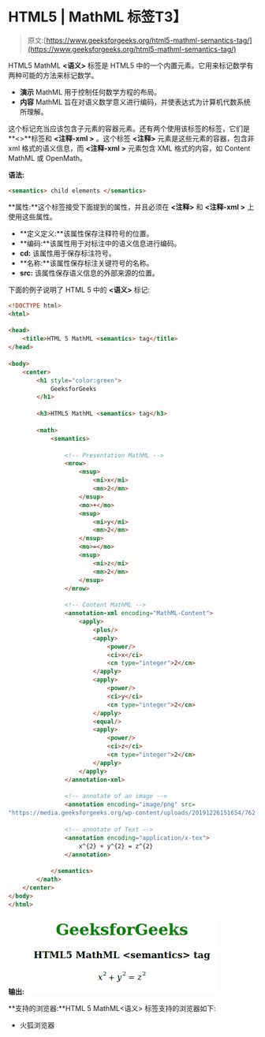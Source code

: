 # HTML5 | MathML <semantics>标签</semantics>T3】

> 原文:[https://www.geeksforgeeks.org/html5-mathml-semantics-tag/](https://www.geeksforgeeks.org/html5-mathml-semantics-tag/)

HTML5 MathML **<语义>** 标签是 HTML5 中的一个内置元素。它用来标记数学有两种可能的方法来标记数学。

*   **演示** MathML 用于控制任何数学方程的布局。
*   **内容** MathML 旨在对语义数学意义进行编码，并使表达式为计算机代数系统所理解。

这个标记充当应该包含子元素的容器元素。还有两个使用该标签的标签，它们是**<>**标签和 **<注释-xml >** 。这个标签 **<注释>** 元素是这些元素的容器，包含非 xml 格式的语义信息，而 **<注释-xml >** 元素包含 XML 格式的内容，如 Content MathML 或 OpenMath。

**语法:**

```html
<semantics> child elements </semantics>
```

**属性:**这个标签接受下面提到的属性，并且必须在 **<注释>** 和 **<注释-xml >** 上使用这些属性。

*   **定义定义:**该属性保存注释符号的位置。
*   **编码:**该属性用于对标注中的语义信息进行编码。
*   **cd:** 该属性用于保存标注符号。
*   **名称:**该属性保存标注关键符号的名称。
*   **src:** 该属性保存语义信息的外部来源的位置。

下面的例子说明了 HTML 5 中的 **<语义>** 标记:

```html
<!DOCTYPE html>
<html>

<head>
    <title>HTML 5 MathML <semantics> tag</title>
</head>

<body>
    <center>
        <h1 style="color:green"> 
            GeeksforGeeks 
        </h1>

        <h3>HTML5 MathML <semantics> tag</h3>

        <math>
            <semantics>

                <!-- Presentation MathML -->
                <mrow>
                    <msup>
                        <mi>x</mi>
                        <mn>2</mn>
                    </msup>
                    <mo>+</mo>
                    <msup>
                        <mi>y</mi>
                        <mn>2</mn>
                    </msup>
                    <mo>=</mo>
                    <msup>
                        <mi>z</mi>
                        <mn>2</mn>
                    </msup>
                </mrow>

                <!-- Content MathML -->
                <annotation-xml encoding="MathML-Content">
                    <apply>
                        <plus/>
                        <apply>
                            <power/>
                            <ci>x</ci>
                            <cn type="integer">2</cn>
                        </apply>
                        <apply>
                            <power/>
                            <ci>y</ci>
                            <cn type="integer">2</cn>
                        </apply>
                        <equal/>
                        <apply>
                            <power/>
                            <ci>z</ci>
                            <cn type="integer">2</cn>
                        </apply>
                    </apply>
                </annotation-xml>

                <!-- annotate of an image -->
                <annotation encoding="image/png" src=
"https://media.geeksforgeeks.org/wp-content/uploads/20191226151654/762.png" />

                <!-- annotate of Text -->
                <annotation encoding="application/x-tex">
                    x^{2} + y^{2} = z^{2}
                </annotation>

            </semantics>
        </math>
    </center>
</body>
</html>                    
```

**输出:**
![](img/a313bcd40812974592a959f2d0bf3002.png)

**支持的浏览器:**HTML 5 MathML<语义> 标签支持的浏览器如下:

*   火狐浏览器